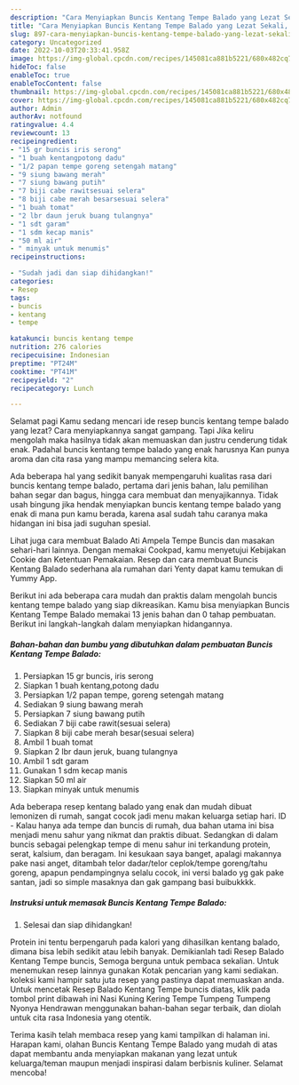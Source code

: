 ```yaml
---
description: "Cara Menyiapkan Buncis Kentang Tempe Balado yang Lezat Sekali, Buat Buka Puasa}"
title: "Cara Menyiapkan Buncis Kentang Tempe Balado yang Lezat Sekali, Buat Buka Puasa}"
slug: 897-cara-menyiapkan-buncis-kentang-tempe-balado-yang-lezat-sekali-buat-buka-puasa
category: Uncategorized
date: 2022-10-03T20:33:41.958Z
image: https://img-global.cpcdn.com/recipes/145081ca881b5221/680x482cq70/buncis-kentang-tempe-balado-foto-resep-utama.jpg
hideToc: false
enableToc: true
enableTocContent: false
thumbnail: https://img-global.cpcdn.com/recipes/145081ca881b5221/680x482cq70/buncis-kentang-tempe-balado-foto-resep-utama.jpg
cover: https://img-global.cpcdn.com/recipes/145081ca881b5221/680x482cq70/buncis-kentang-tempe-balado-foto-resep-utama.jpg
author: Admin
authorAv: notfound
ratingvalue: 4.4
reviewcount: 13
recipeingredient:
- "15 gr buncis iris serong"
- "1 buah kentangpotong dadu"
- "1/2 papan tempe goreng setengah matang"
- "9 siung bawang merah"
- "7 siung bawang putih"
- "7 biji cabe rawitsesuai selera"
- "8 biji cabe merah besarsesuai selera"
- "1 buah tomat"
- "2 lbr daun jeruk buang tulangnya"
- "1 sdt garam"
- "1 sdm kecap manis"
- "50 ml air"
- " minyak untuk menumis"
recipeinstructions:

- "Sudah jadi dan siap dihidangkan!"
categories:
- Resep
tags:
- buncis
- kentang
- tempe

katakunci: buncis kentang tempe 
nutrition: 276 calories
recipecuisine: Indonesian
preptime: "PT24M"
cooktime: "PT41M"
recipeyield: "2"
recipecategory: Lunch

---
```



Selamat pagi Kamu sedang mencari ide resep buncis kentang tempe balado yang lezat? Cara menyiapkannya sangat gampang. Tapi Jika keliru mengolah maka hasilnya tidak akan memuaskan dan justru cenderung tidak enak. Padahal buncis kentang tempe balado yang enak harusnya Kan punya aroma dan cita rasa yang mampu memancing selera kita.


Ada beberapa hal yang sedikit banyak mempengaruhi kualitas rasa dari buncis kentang tempe balado, pertama dari jenis bahan, lalu pemilihan bahan segar dan bagus, hingga cara membuat dan menyajikannya. Tidak usah bingung jika hendak menyiapkan buncis kentang tempe balado yang enak di mana pun kamu berada, karena asal sudah tahu caranya maka hidangan ini bisa jadi suguhan spesial.

Lihat juga cara membuat Balado Ati Ampela Tempe Buncis dan masakan sehari-hari lainnya. Dengan memakai Cookpad, kamu menyetujui Kebijakan Cookie dan Ketentuan Pemakaian. Resep dan cara membuat Buncis Kentang Balado sederhana ala rumahan dari Yenty dapat kamu temukan di Yummy App.


Berikut ini ada beberapa cara mudah dan praktis dalam mengolah buncis kentang tempe balado yang siap dikreasikan. Kamu bisa menyiapkan Buncis Kentang Tempe Balado memakai 13 jenis bahan dan 0 tahap pembuatan. Berikut ini langkah-langkah dalam menyiapkan hidangannya.

<!--inarticleads1-->

##### Bahan-bahan dan bumbu yang dibutuhkan dalam pembuatan Buncis Kentang Tempe Balado:

1. Persiapkan 15 gr buncis, iris serong
1. Siapkan 1 buah kentang,potong dadu
1. Persiapkan 1/2 papan tempe, goreng setengah matang
1. Sediakan 9 siung bawang merah
1. Persiapkan 7 siung bawang putih
1. Sediakan 7 biji cabe rawit(sesuai selera)
1. Siapkan 8 biji cabe merah besar(sesuai selera)
1. Ambil 1 buah tomat
1. Siapkan 2 lbr daun jeruk, buang tulangnya
1. Ambil 1 sdt garam
1. Gunakan 1 sdm kecap manis
1. Siapkan 50 ml air
1. Siapkan  minyak untuk menumis


Ada beberapa resep kentang balado yang enak dan mudah dibuat lemonizen di rumah, sangat cocok jadi menu makan keluarga setiap hari. ID - Kalau hanya ada tempe dan buncis di rumah, dua bahan utama ini bisa menjadi menu sahur yang nikmat dan praktis dibuat. Sedangkan di dalam buncis sebagai pelengkap tempe di menu sahur ini terkandung protein, serat, kalsium, dan beragam. Ini kesukaan saya banget, apalagi makannya pake nasi anget, ditambah telor dadar/telor ceplok/tempe goreng/tahu goreng, apapun pendampingnya selalu cocok, ini versi balado yg gak pake santan, jadi so simple masaknya dan gak gampang basi buibukkkk. 

<!--inarticleads2-->

##### Instruksi untuk memasak Buncis Kentang Tempe Balado:


1. Selesai dan siap dihidangkan!

Protein ini tentu berpengaruh pada kalori yang dihasilkan kentang balado, dimana bisa lebih sedikit atau lebih banyak. Demikianlah tadi Resep Balado Kentang Tempe buncis, Semoga berguna untuk pembaca sekalian. Untuk menemukan resep lainnya gunakan Kotak pencarian yang kami sediakan. koleksi kami hampir satu juta resep yang pastinya dapat memuaskan anda. Untuk mencetak Resep Balado Kentang Tempe buncis diatas, klik pada tombol print dibawah ini Nasi Kuning Kering Tempe Tumpeng Tumpeng Nyonya Hendrawan menggunakan bahan-bahan segar terbaik, dan diolah untuk cita rasa Indonesia yang otentik. 

Terima kasih telah membaca resep yang kami tampilkan di halaman ini. Harapan kami, olahan Buncis Kentang Tempe Balado yang mudah di atas dapat membantu anda menyiapkan makanan yang lezat untuk keluarga/teman maupun menjadi inspirasi dalam berbisnis kuliner. Selamat mencoba!
